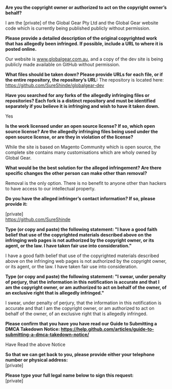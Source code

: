 **Are you the copyright owner or authorized to act on the copyright owner’s behalf?**

I am the [private] of the Global Gear Pty Ltd and the Global Gear website code which is currently being published publicly without permission.

**Please provide a detailed description of the original copyrighted work that has allegedly been infringed. If possible, include a URL to where it is posted online.**

Our website is www.globalgear.com.au, and a copy of the dev site is being publicly made available on GitHub without permission.

**What files should be taken down? Please provide URLs for each file, or if the entire repository, the repository’s URL:**
The repository is located here:  
https://github.com/SureShinde/globalgear-dev

**Have you searched for any forks of the allegedly infringing files or repositories? Each fork is a distinct repository and must be identified separately if you believe it is infringing and wish to have it taken down.**

Yes

**Is the work licensed under an open source license? If so, which open source license? Are the allegedly infringing files being used under the open source license, or are they in violation of the license?**

While the site is based on Magento Community which is open source, the complete site contains many customisations which are wholy owned by Global Gear.

**What would be the best solution for the alleged infringement? Are there specific changes the other person can make other than removal?**

Removal is the only option. There is no benefit to anyone other than hackers to have access to our intellectual property.

**Do you have the alleged infringer’s contact information? If so, please provide it:**

[private]  
https://github.com/SureShinde

**Type (or copy and paste) the following statement: "I have a good faith belief that use of the copyrighted materials described above on the infringing web pages is not authorized by the copyright owner, or its agent, or the law. I have taken fair use into consideration."**

I have a good faith belief that use of the copyrighted materials described above on the infringing web pages is not authorized by the copyright owner, or its agent, or the law. I have taken fair use into consideration.

**Type (or copy and paste) the following statement: "I swear, under penalty of perjury, that the information in this notification is accurate and that I am the copyright owner, or am authorized to act on behalf of the owner, of an exclusive right that is allegedly infringed."**

I swear, under penalty of perjury, that the information in this notification is accurate and that I am the copyright owner, or am authorized to act on behalf of the owner, of an exclusive right that is allegedly infringed.

**Please confirm that you have you have read our Guide to Submitting a DMCA Takedown Notice: https://help.github.com/articles/guide-to-submitting-a-dmca-takedown-notice/**

Have Read the above Notice

**So that we can get back to you, please provide either your telephone number or physical address:**  
[private]

**Please type your full legal name below to sign this request:**  
[private]
